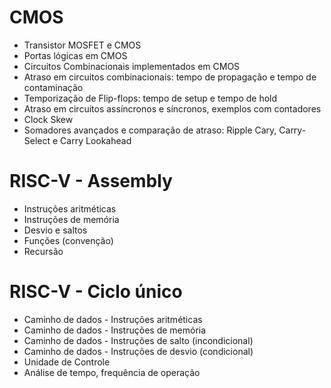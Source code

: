 # CMOS
- Transistor MOSFET e CMOS
- Portas lógicas em CMOS
- Circuitos Combinacionais implementados em CMOS
- Atraso em circuitos combinacionais: tempo de propagação e tempo de contaminação
- Temporização de Flip-flops: tempo de setup e tempo de hold
- Atraso em circuitos assíncronos e síncronos, exemplos com contadores
- Clock Skew
- Somadores avançados e comparação de atraso: Ripple Cary, Carry-Select e Carry Lookahead 

# RISC-V - Assembly
- Instruções aritméticas
- Instruções de memória
- Desvio e saltos
- Funções (convenção)
- Recursão

# RISC-V - Ciclo único
- Caminho de dados - Instruções aritméticas
- Caminho de dados - Instruções de memória
- Caminho de dados - Instruções de salto (incondicional)
- Caminho de dados - Instruções de desvio (condicional)
- Unidade de Controle
- Análise de tempo, frequência de operação

